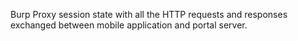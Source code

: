 Burp Proxy session state with all the HTTP requests and responses exchanged between mobile application and portal server.

